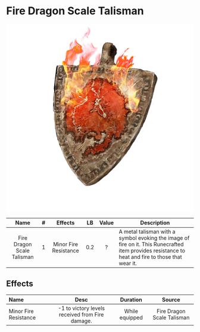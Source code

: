 # Fire Dragon Scale Talisman

![Copyrighted Image](FireDragonScaleTalisman.png)

|            Name            | # |        Effects        | LB | Value | Description                                                                                                                                       |
| :------------------------: | :-: | :-------------------: | :-: | :---: | ------------------------------------------------------------------------------------------------------------------------------------------------- |
| Fire Dragon Scale Talisman | 1 | Minor Fire Resistance | 0.2 |   ?   | A metal talisman with a symbol evoking the image of fire on it. This Runecrafted item provides resistance to heat and fire to those that wear it. |

## Effects

| Name                  |                      Desc                      |    Duration    |           Source           |
| :-------------------- | :---------------------------------------------: | :------------: | :------------------------: |
| Minor Fire Resistance | -1 to victory levels received from Fire damage. | While equipped | Fire Dragon Scale Talisman |
